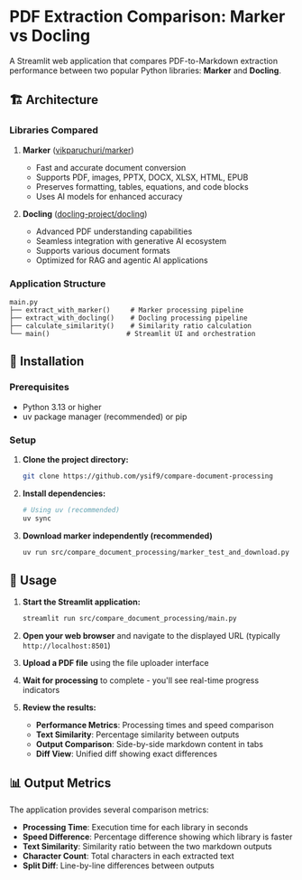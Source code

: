 # PDF Extraction Comparison: Marker vs Docling

A Streamlit web application that compares PDF-to-Markdown extraction performance between two popular Python libraries: **Marker** and **Docling**.

## 🏗️ Architecture

### Libraries Compared

1. **Marker** ([vikparuchuri/marker](https://github.com/vikparuchuri/marker))
   - Fast and accurate document conversion
   - Supports PDF, images, PPTX, DOCX, XLSX, HTML, EPUB
   - Preserves formatting, tables, equations, and code blocks
   - Uses AI models for enhanced accuracy

2. **Docling** ([docling-project/docling](https://github.com/docling-project/docling))
   - Advanced PDF understanding capabilities
   - Seamless integration with generative AI ecosystem
   - Supports various document formats
   - Optimized for RAG and agentic AI applications

### Application Structure

```
main.py
├── extract_with_marker()     # Marker processing pipeline
├── extract_with_docling()    # Docling processing pipeline
├── calculate_similarity()    # Similarity ratio calculation
└── main()                   # Streamlit UI and orchestration
```

## 🚀 Installation

### Prerequisites

- Python 3.13 or higher
- uv package manager (recommended) or pip

### Setup

1. **Clone the project directory:**
   ```bash
   git clone https://github.com/ysif9/compare-document-processing
   ```

2. **Install dependencies:**
   ```bash
   # Using uv (recommended)
   uv sync
   ```
3. **Download marker independently (recommended)**
   ```bash
   uv run src/compare_document_processing/marker_test_and_download.py
   ```

## 🎯 Usage

1. **Start the Streamlit application:**
   ```bash
   streamlit run src/compare_document_processing/main.py
   ```

2. **Open your web browser** and navigate to the displayed URL (typically `http://localhost:8501`)

3. **Upload a PDF file** using the file uploader interface

4. **Wait for processing** to complete - you'll see real-time progress indicators

5. **Review the results:**
   - **Performance Metrics**: Processing times and speed comparison
   - **Text Similarity**: Percentage similarity between outputs
   - **Output Comparison**: Side-by-side markdown content in tabs
   - **Diff View**: Unified diff showing exact differences

## 📊 Output Metrics

The application provides several comparison metrics:

- **Processing Time**: Execution time for each library in seconds
- **Speed Difference**: Percentage difference showing which library is faster
- **Text Similarity**: Similarity ratio between the two markdown outputs
- **Character Count**: Total characters in each extracted text
- **Split Diff**: Line-by-line differences between outputs